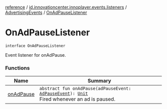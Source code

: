 [reference](../../../index.md) / [id.innovationcenter.innoplayer.events.listeners](../../index.md) / [AdvertisingEvents](../index.md) / [OnAdPauseListener](./index.md)

# OnAdPauseListener

`interface OnAdPauseListener`

Event listener for onAdPause.

### Functions

| Name | Summary |
|---|---|
| [onAdPause](on-ad-pause.md) | `abstract fun onAdPause(adPauseEvent: `[`AdPauseEvent`](../../../id.innovationcenter.innoplayer.events/-ad-pause-event/index.md)`): `[`Unit`](https://kotlinlang.org/api/latest/jvm/stdlib/kotlin/-unit/index.html)<br>Fired whenever an ad is paused. |
